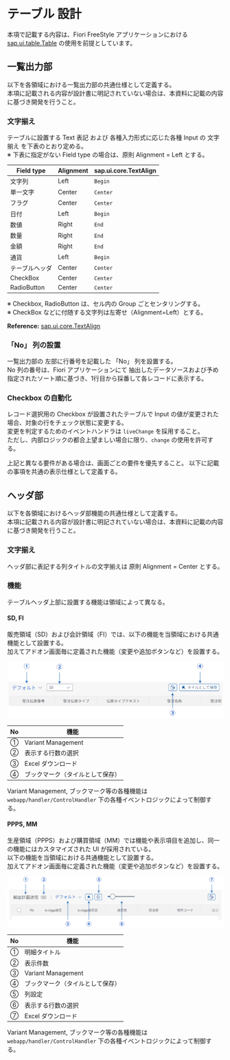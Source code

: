 # テーブル 設計

本項で記載する内容は、Fiori FreeStyle アプリケーションにおける [sap.ui.table.Table](https://sapui5.hana.ondemand.com/sdk/#/api/sap.ui.table.Table) の使用を前提としています。  

## 一覧出力部

以下を各領域における一覧出力部の共通仕様として定義する。  
本項に記載される内容が設計書に明記されていない場合は、本資料に記載の内容に基づき開発を行うこと。 

### 文字揃え

テーブルに設置する Text 表記 および 各種入力形式に応じた各種 Input の 文字揃え を下表のとおり定める。  
※ 下表に指定がない Field type の場合は、原則 Alignment = Left とする。

| Field type        | Alignment | sap.ui.core.TextAlign |
| ---------------- | --------- | --------------------- |
| 文字列           | Left      | `Begin`               |
| 単一文字          | Center    | `Center`              |
| フラグ           | Center    | `Center`              |
| 日付             | Left      | `Begin`               |
| 数値             | Right     | `End`                 |
| 数量             | Right     | `End`                 |
| 金額             | Right     | `End`                 |
| 通貨             | Left      | `Begin`               |
| テーブルヘッダ    | Center    | `Center`              |
| CheckBox         | Center    | `Center`              |
| RadioButton      | Center    | `Center`              |

※ Checkbox, RadioButton は、セル内の Group ごとセンタリングする。  
※ CheckBox などに付随する文字列は左寄せ（Alignment=Left）とする。

**Reference:** [sap.ui.core.TextAlign](https://sapui5.hana.ondemand.com/sdk/#/api/sap.ui.core.TextAlign)

### 「No」 列の設置

一覧出力部の 左部に行番号を記載した 「No」 列を設置する。  
No 列の番号は、Fiori アプリケーションにて 抽出したデータソースおよび予め指定されたソート順に基づき、1行目から採番して各レコードに表示する。

### Checkbox の自動化
レコード選択用の Checkbox が設置されたテーブルで Input の値が変更された場合、対象の行をチェック状態に変更する。  
変更を判定するためのイベントハンドラは `liveChange` を採用すること。  
ただし、内部ロジックの都合上望ましい場合に限り、`change` の使用を許可する。  
  
上記と異なる要件がある場合は、画面ごとの要件を優先すること。
以下に記載の事項を共通の表示仕様として定義する。

## ヘッダ部

以下を各領域におけるヘッダ部機能の共通仕様として定義する。  
本項に記載される内容が設計書に明記されていない場合は、本資料に記載の内容に基づき開発を行うこと。 

### 文字揃え

ヘッダ部に表記する列タイトルの文字揃えは 原則  Alignment = Center とする。

### 機能

テーブルヘッダ上部に設置する機能は領域によって異なる。

#### SD, FI

販売領域（SD）および会計領域（FI）では、以下の機能を当領域における共通機能として設置する。  
加えてアドオン画面毎に定義された機能（変更や追加ボタンなど）を設置する。

![ヘッダ部機能 - SD, FI](../static/img/table.menu.general.png)

| No  | 機能               |
| --- | ---------------- |
| ①   | Variant Management         |
| ②   | 表示する行数の選択             |
| ③   | Excel ダウンロード          |
| ④   | ブックマーク（タイルとして保存） |

Variant Management, ブックマーク等の各種機能は `webapp/handler/ControlHandler` 下の各種イベントロジックによって制御する。

#### PPPS, MM

生産領域（PPPS）および購買領域（MM）では機能や表示項目を追加し、同一の機能にはカスタマイズされた UI が採用されている。  
以下の機能を当領域における共通機能として設置する。  
加えてアドオン画面毎に定義された機能（変更や追加ボタンなど）を設置する。

![ヘッダ部機能 - PPPS,MM](../static/img/table.menu.custom.png)

| No  | 機能               |
| --- | ---------------- |
| ①   | 明細タイトル         |
| ②   | 表示件数             |
| ③   | Variant Management          |
| ④   | ブックマーク（タイルとして保存） |
| ⑤   | 列設定              |
| ⑥   | 表示する行数の選択        |
| ⑦   | Excel ダウンロード     |

Variant Management, ブックマーク等の各種機能は `webapp/handler/ControlHandler` 下の各種イベントロジックによって制御する。
